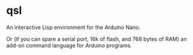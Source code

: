 qsl
===

An interactive Lisp environment for the Arduino Nano.

Or (if you can spare a serial port, 16k of flash, and 768 bytes of
RAM) an add-on command language for Arduino programs.
